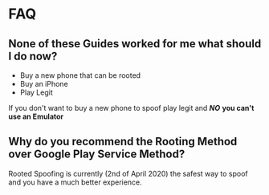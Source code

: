 # FAQ

## None of these Guides worked for me what should I do now?

* Buy a new phone that can be rooted
* Buy an iPhone
* Play Legit

If you don't want to buy a new phone to spoof play legit and _**NO**_ **you can't use an Emulator**

## **Why do you recommend the Rooting Method over Google Play Service Method?**

Rooted Spoofing is currently \(2nd of April 2020\) the safest way to spoof and you have a much better experience.

